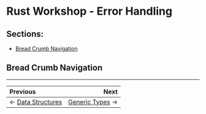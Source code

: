 # Rust Workshop - Error Handling

## Sections:

* [Bread Crumb Navigation](#bread-crumb-navigation)

## Bread Crumb Navigation
_________________________

Previous | Next
:------- | ---:
← [Data Structures](./data_structures.md) | [Generic Types](./generic_types.md) →
